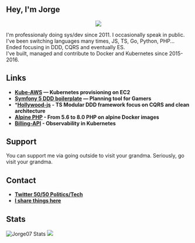 ## Hey, I'm Jorge


<p align="center">
   <img src="https://github-profile-trophy.vercel.app/?username=jorge07&theme=flat&no-frame=true&margin-h=15" />
</p>


I'm professionaly doing sys/dev since 2011. I occasionally speak in public. <br />
I've been switching languages many times, JS, TS, Go, Python, PHP... Ended focusing in DDD, CQRS and eventually ES. <br />
I've built, managed and contribute to Docker and Kubernetes since 2015-2016. <br />


## Links

 - **[Kube-AWS](https://github.com/kubernetes-retired/kube-aws)                            —  Kubernetes provisioning on EC2**
 - **[Symfony 5 DDD boilerplate](https://github.com/jorge07/symfony-5-es-cqrs-boilerplate)  —  Planning tool for Gamers**
 - ***[Hollywood-js](https://github.com/jorge07/hollywood) - TS Modular DDD framework focus on CQRS and clean architecture**
 - **[Alpine PHP](https://github.com/jorge07/alpine-php) - From 5.6 to 8.0 PHP on alpine Docker images**
 - **[Billing-API](https://github.com/jorge07/billing-api) - Observability in Kubernetes**
 
## Support
 
You can support me via going outside to visit your grandma. Seriously, go visit your grandma. 

## Contact

- **[Twitter 50/50 Politics/Tech](https://twitter.com/Jorge__SVQ)**
- **[I share things here](https://jorgearco.com)**

## Stats

<p>
   <img style="max-width:40%;" src="https://github-readme-stats.vercel.app/api?username=jorge07&include_all_commits=true&show_icons=true&count_private=true&bg_color=fff&text_color=000" alt="Jorge07 Stats" />
   <img style="max-width:40%;"src="https://github-readme-streak-stats.herokuapp.com/?user=jorge07">
<p/>
